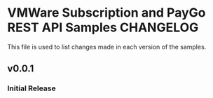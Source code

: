 VMWare Subscription and PayGo REST API Samples CHANGELOG
=======================
This file is used to list changes made in each version of the samples.

v0.0.1
-------
### Initial Release
